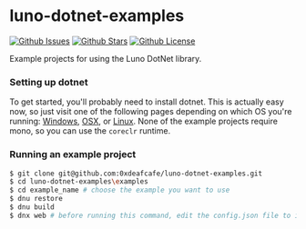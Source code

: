# luno-dotnet-examples
[![Github Issues](https://img.shields.io/github/issues/0xdeafcafe/luno-dotnet-examples.svg?style=flat-square)](https://github.com/0xdeafcafe/luno-dotnet-examples/issues) 
[![Github Stars](https://img.shields.io/github/stars/0xdeafcafe/luno-dotnet-examples.svg?style=flat-square)](https://github.com/0xdeafcafe/luno-dotnet-examples/stargazers) 
[![Github License](https://img.shields.io/github/license/0xdeafcafe/luno-dotnet-examples.svg?style=flat-square)](https://github.com/0xdeafcafe/luno-dotnet-examples/blob/master/LICENSE)

Example projects for using the Luno DotNet library.

### Setting up dotnet
To get started, you'll probably need to install dotnet. This is actually easy now, so just visit one of the following pages depending on which OS you're running: [Windows](https://docs.asp.net/en/latest/getting-started/installing-on-windows.html), [OSX](https://docs.asp.net/en/latest/getting-started/installing-on-mac.html), or [Linux](https://docs.asp.net/en/latest/getting-started/installing-on-linux.html). None of the example projects require mono, so you can use the `coreclr` runtime.

### Running an example project
```bash
$ git clone git@github.com:0xdeafcafe/luno-dotnet-examples.git
$ cd luno-dotnet-examples\examples
$ cd example_name # choose the example you want to use
$ dnu restore
$ dnu build
$ dnx web # before running this command, edit the config.json file to include your luno api keys
```
